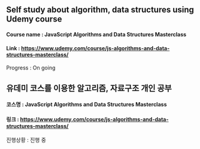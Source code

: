 ## Self study about algorithm, data structures using Udemy course
#### Course name : JavaScript Algorithms and Data Structures Masterclass
#### Link : https://www.udemy.com/course/js-algorithms-and-data-structures-masterclass/
Progress : On going

## 유데미 코스를 이용한 알고리즘, 자료구조 개인 공부
#### 코스명 : JavaScript Algorithms and Data Structures Masterclass
#### 링크 : https://www.udemy.com/course/js-algorithms-and-data-structures-masterclass/
진행상황 : 진행 중
